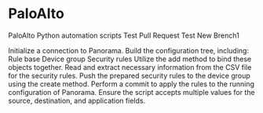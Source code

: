 # PaloAlto
PaloAlto Python automation scripts
Test Pull Request
Test New Brench1

Initialize a connection to Panorama.
Build the configuration tree, including:
Rule base
Device group
Security rules
Utilize the add method to bind these objects together.
Read and extract necessary information from the CSV file for the security rules.
Push the prepared security rules to the device group using the create method.
Perform a commit to apply the rules to the running configuration of Panorama.
Ensure the script accepts multiple values for the source, destination, and application fields.






